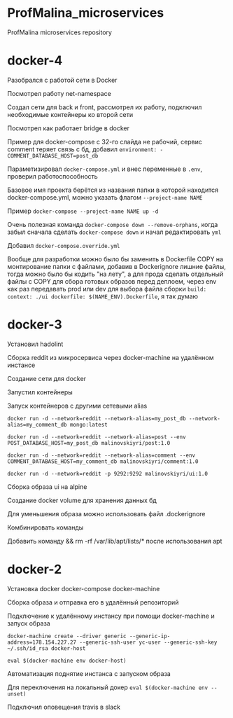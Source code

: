 # ProfMalina_microservices
ProfMalina microservices repository

# docker-4

Разобрался с работой сети в Docker

Посмотрел работу net-namespace

Создал сети для back и front, рассмотрел их работу, подключил необходимые контейнеры ко второй сети

Посмотрел как работает bridge в docker

Пример для docker-compose с 32-го слайда не рабочий, сервис comment теряет связь с бд, добавил `environment: - COMMENT_DATABASE_HOST=post_db`

Параметизировал `docker-compose.yml` и внес переменные в `.env`, проверил работоспособность

Базовое имя проекта берётся из названия папки в которой находится docker-compose.yml, можно указать флагом `--project-name NAME`

Пример `docker-compose --project-name NAME up -d`

Очень полезная команда `docker-compose down --remove-orphans`, когда забыл сначала сделать `docker-compose down` и начал редактировать `yml`

Добавил `docker-compose.override.yml`

Вообще для разработки можно было бы заменить в Dockerfile COPY на монтирование папки с файлами, добавив в Dockerignore лишние файлы, тогда можно было бы кодить "на лету", а для прода сделать отдельный файлы с COPY для сбора готовых образов перед деплоем, через env как раз передавать prod или dev для выбора файла сборки `build: context: ./ui dockerfile: $(NAME_ENV).Dockerfile`, я так думаю

# docker-3

Установил hadolint

Сборка reddit из микросервиса через docker-machine на удалённом инстансе

Создание сети для docker

Запустил контейнеры

Запуск контейнеров с другими сетевыми alias

`docker run -d --network=reddit --network-alias=my_post_db --network-alias=my_comment_db mongo:latest`

`docker run -d --network=reddit --network-alias=post --env POST_DATABASE_HOST=my_post_db malinovskiyri/post:1.0`

`docker run -d --network=reddit --network-alias=comment --env COMMENT_DATABASE_HOST=my_comment_db malinovskiyri/comment:1.0`

`docker run -d --network=reddit -p 9292:9292 malinovskiyri/ui:1.0`

Сборка образа ui на alpine

Создание docker volume для хранения данных бд

Для уменьшения образа можно использовать файл .dockerignore

Комбинировать команды

Добавить команду && rm -rf /var/lib/apt/lists/* после использования apt

# docker-2

Установка docker docker-compose docker-machine

Сборка образа и отправка его в удалённый репозиторий

Подключение к удалённому инстансу при помощи docker-machine и запуск образа

`docker-machine create --driver generic --generic-ip-address=178.154.227.27 --generic-ssh-user yc-user --generic-ssh-key ~/.ssh/id_rsa docker-host`

`eval $(docker-machine env docker-host)`

Автоматизация поднятие инстанса с запуском образа

Для переключения на локальный докер
`eval $(docker-machine env --unset)`

Подключил оповещения travis в slack
